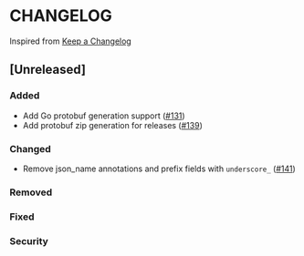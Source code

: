 # CHANGELOG

Inspired from [Keep a Changelog](https://keepachangelog.com/en/1.0.0/)

## [Unreleased]
### Added
- Add Go protobuf generation support ([#131](https://github.com/opensearch-project/opensearch-protobufs/pull/131))
- Add protobuf zip generation for releases ([#139](https://github.com/opensearch-project/opensearch-protobufs/pull/139))

### Changed
- Remove json_name annotations and prefix fields with `underscore_`  ([#141](https://github.com/opensearch-project/opensearch-protobufs/pull/141))

### Removed

### Fixed

### Security
